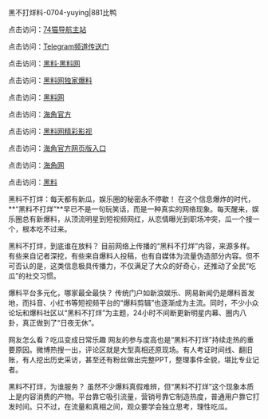 黑不打烊料-0704-yuying|881比鸭

点击访问：<a href="https://74mao.com/">74猫导航主站</a>

点击访问：<a href="https://74mao.com/">Telegram频道传送门</a>

点击访问：<a href="https://heiliaolvzlu3.pages.dev">黑料·黑料网</a>

点击访问：<a href="https://heiliaoyvnrda.pages.dev">黑料网独家爆料</a>

点击访问：<a href="https://haef.pages.dev/">黑料网</a>

点击访问：<a href="https://gdas.pages.dev/">海角官方</a>

点击访问：<a href="https://sdfsh.pages.dev/">黑料网精彩影视</a>

点击访问：<a href="https://sdbsd.pages.dev/">海角官方网页版入口</a>

点击访问：<a href="https://ert-6he.pages.dev/">海角网</a>

点击访问：<a href="https://gbs-3wd.pages.dev/">黑料</a>

黑料不打烊：每天都有新瓜，娱乐圈的秘密永不停歇！
在这个信息爆炸的时代，**“黑料不打烊”**早已不是一句玩笑话，而是一种真实的网络现象。每天醒来，娱乐圈总有新爆料，从顶流明星到短视频网红，从恋情曝光到职场冲突，瓜一个接一个，根本吃不过来。

黑料不打烊，到底谁在放料？
目前网络上传播的“黑料不打烊”内容，来源多样。有些来自记者深挖，有些来自爆料人投稿，也有自媒体为流量伪造部分内容。但不可否认的是，这类信息极具传播力，不仅满足了大众的好奇心，还推动了全民“吃瓜”的社交习惯。

爆料平台多元化，哪家最全最快？
传统门户如新浪娱乐、网易新闻仍是爆料首发地，而抖音、小红书等短视频平台的“爆料剪辑”也逐渐成为主流。同时，不少小众论坛和爆料社区以“黑料不打烊”为主题，24小时不间断更新明星内幕、圈内八卦，真正做到了“日夜无休”。

网友怎么看？吃瓜变成日常乐趣
网友的参与度高也是“黑料不打烊”持续走热的重要原因。微博热搜一出，评论区就是大型真相还原现场。有人考证时间线、翻旧账，有人挖出历史采访，甚至还有粉丝做出完整PPT，整理事件全貌，堪比专业记者。

黑料不打烊，为谁服务？
虽然不少爆料真假难辨，但“黑料不打烊”这个现象本质上是内容消费的产物。平台靠它吸引流量，营销号靠它制造热度，普通用户靠它打发时间。只不过，在流量和真相之间，观众要学会独立思考，理性吃瓜。
